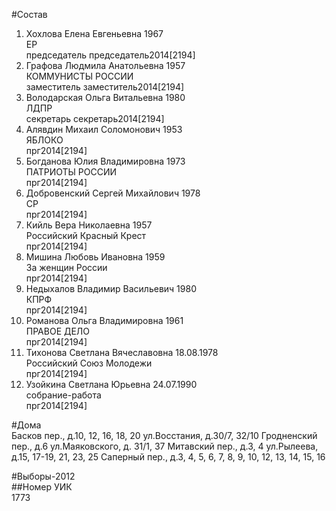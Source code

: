 #Состав  
1. Хохлова Елена Евгеньевна 1967  
    ЕР  
    председатель председатель2014[2194]  
2. Графова Людмила Анатольевна 1957  
    КОММУНИСТЫ РОССИИ  
    заместитель заместитель2014[2194]  
3. Володарская Ольга Витальевна 1980  
    ЛДПР  
    секретарь секретарь2014[2194]  
4. Алявдин Михаил Соломонович 1953  
    ЯБЛОКО  
    прг2014[2194]  
5. Богданова Юлия Владимировна 1973  
    ПАТРИОТЫ РОССИИ  
    прг2014[2194]  
6. Добровенский Сергей Михайлович 1978  
    СР  
    прг2014[2194]  
7. Кийль Вера Николаевна 1957  
    Российский Красный Крест  
    прг2014[2194]  
8. Мишина Любовь Ивановна 1959  
    За женщин России  
    прг2014[2194]  
9. Недыхалов Владимир Васильевич 1980  
    КПРФ  
    прг2014[2194]  
10. Романова Ольга Владимировна 1961  
    ПРАВОЕ ДЕЛО  
    прг2014[2194]  
11. Тихонова Светлана Вячеславовна 18.08.1978  
    Российский Союз Молодежи  
    прг2014[2194]  
12. Узойкина Светлана Юрьевна 24.07.1990  
    собрание-работа  
    прг2014[2194]  
  
#Дома  
Басков пер., д.10, 12, 16, 18, 20 ул.Восстания, д.30/7, 32/10 Гродненский пер., д.6 ул.Маяковского, д. 31/1, 37 Митавский пер., д.3, 4 ул.Рылеева, д.15, 17-19, 21, 23, 25 Саперный пер., д.3, 4, 5, 6, 7, 8, 9, 10, 12, 13, 14, 15, 16  
  
#Выборы-2012  
##Номер УИК  
1773  
